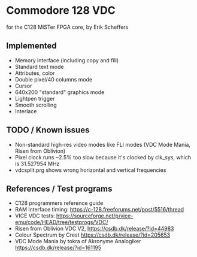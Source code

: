 # Commodore 128 VDC
for the C128 MiSTer FPGA core, by Erik Scheffers

## Implemented
 * Memory interface (including copy and fill)
 * Standard text mode
 * Attributes, color
 * Double pixel/40 columns mode
 * Cursor
 * 640x200 "standard" graphics mode
 * Lightpen trigger
 * Smooth scrolling
 * Interlace

## TODO / Known issues
 * Non-standard high-res video modes like FLI modes (VDC Mode Mania, Risen from Oblivion)
 * Pixel clock runs ~2.5% too slow because it's clocked by clk_sys, which is 31.527954 MHz
 * vdcsplit.prg shows wrong horizontal and vertical frequencies

## References / Test programs
 * C128 programmers reference guide
 * RAM interface timing: https://c-128.freeforums.net/post/5516/thread
 * VICE VDC tests: https://sourceforge.net/p/vice-emu/code/HEAD/tree/testprogs/VDC/
 * Risen from Oblivion VDC V2, https://csdb.dk/release/?id=44983
 * Colour Spectrum by Crest https://csdb.dk/release/?id=205653
 * VDC Mode Mania by tokra of Akronyme Analogiker https://csdb.dk/release/?id=161195
